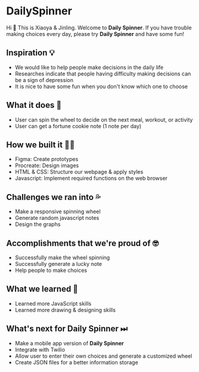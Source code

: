 # DailySpinner

Hi 👋 This is Xiaoya & Jinling. Welcome to **Daily Spinner**. If you have trouble making choices every day, please try **Daily Spinner** and have some fun!

## Inspiration 💡
- We would like to help people make decisions in the daily life
- Researches indicate that people having difficulty making decisions can be a sign of depression
- It is nice to have some fun when you don't know which one to choose

## What it does 🧩
- User can spin the wheel to decide on the next meal, workout, or activity
- User can get a fortune cookie note (1 note per day)

## How we built it 👩‍💻
- Figma: Create prototypes
- Procreate: Design images
- HTML & CSS: Structure our webpage & apply styles
- Javascript: Implement required functions on the web browser

## Challenges we ran into 💦
- Make a responsive spinning wheel
- Generate random javascript notes
- Design the graphs

## Accomplishments that we're proud of 🤓
- Successfully make the wheel spinning
- Successfully generate a lucky note
- Help people to make choices

## What we learned 🔖
- Learned more JavaScript skills
- Learned more drawing & designing skills

## What's next for Daily Spinner ⏭
- Make a mobile app version of **Daily Spinner**
- Integrate with Twilio 
- Allow user to enter their own choices and generate a customized wheel
- Create JSON files for a better information storage

